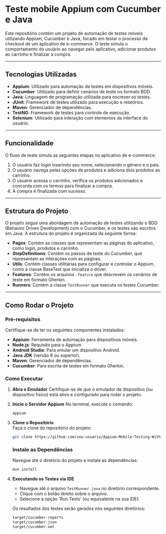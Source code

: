 # Teste mobile Appium com Cucumber e Java

Este repositório contém um projeto de automação de testes móveis utilizando Appium, Cucumber e Java, focado em testar o processo de checkout de um aplicativo de e-commerce. O teste simula o comportamento do usuário ao navegar pelo aplicativo, adicionar produtos ao carrinho e finalizar a compra.

---

## Tecnologias Utilizadas
- **Appium**: Utilizado para automação de testes em dispositivos móveis.
- **Cucumber**: Utilizado para definir cenários de teste no formato BDD.
- **Java**: Linguagem de programação utilizada para escrever os testes.
- **JUnit**: Framework de testes utilizado para execução e relatórios.
- **Maven**: Gerenciador de dependências.
- **TestNG**: Framework de testes para controle de execução.
- **Selenium**: Utilizado para interação com elementos da interface do usuário.

---

## Funcionalidade
O fluxo de teste simula as seguintes etapas no aplicativo de e-commerce:

1. O usuário faz login inserindo seu nome, selecionando o gênero e o país.
2. O usuário navega pelas opções de produtos e adiciona dois produtos ao carrinho.
3. O usuário acessa o carrinho, verifica os produtos adicionados e concorda com os termos para finalizar a compra.
4. A compra é finalizada com sucesso.

---

## Estrutura do Projeto
O projeto segue uma abordagem de automação de testes utilizando o BDD (Behavior Driven Development) com o Cucumber, e os testes são escritos em Java. A estrutura do projeto é organizada da seguinte forma:

- **Pages**: Contém as classes que representam as páginas do aplicativo, como login, produtos e carrinho.
- **StepDefinitions**: Contém os passos de teste do Cucumber, que representam as interações com as páginas.
- **Utils**: Contém classes utilitárias para configurar e controlar o Appium, como a classe BaseTest que inicializa o driver.
- **Features**: Contém os arquivos `.feature` que descrevem os cenários de teste em formato Gherkin.
- **Runners**: Contém a classe `TestRunner` que executa os testes Cucumber.

---

## Como Rodar o Projeto

### Pré-requisitos
Certifique-se de ter os seguintes componentes instalados:

- **Appium**: Ferramenta de automação para dispositivos móveis.
- **Node.js**: Requisito para o Appium.
- **Android Studio**: Para emular um dispositivo Android.
- **Java JDK** (versão 8 ou superior).
- **Maven**: Gerenciador de dependências.
- **Cucumber**: Para escrita de testes em formato Gherkin.

### Como Executar

1. **Abra o Emulador**
   Certifique-se de que o emulador de dispositivo (ou dispositivo físico) está ativo e configurado para rodar o projeto.

2. **Inicie o Servidor Appium**
   No terminal, execute o comando:
   
   ```bash
   appium

3. **Clone o Repositório**  
   Faça o clone do repositório do projeto:

   ```bash
   git clone https://github.com/seu-usuario/Appium-Mobile-Testing-With-Cucumber-and-Java.git
   ```

   ### Instale as Dependências
   Navegue até o diretório do projeto e instale as dependências:

   ```bash
   mvn install
   ```
4. **Executando os Testes via IDE**
    - Navegue até o arquivo `TestRunner.java` no diretório correspondente.
    - Clique com o botão direito sobre o arquivo.
    - Selecione a opção 'Run Tests' (ou equivalente na sua IDE).

   Os resultados dos testes serão gerados nos seguintes diretórios:
   
      ```bash
      target/cucumber-reports
      target/cucumber.json
      target/cucumber.xml
